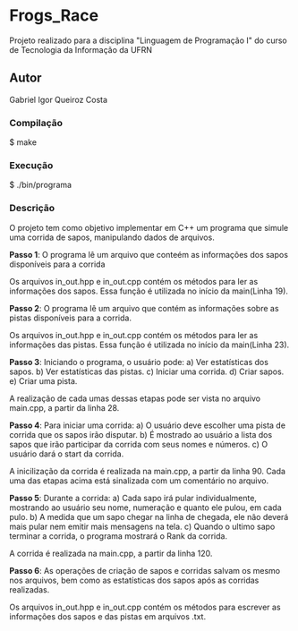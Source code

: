 # Frogs_Race

Projeto realizado para a disciplina "Linguagem de Programação I" do curso de Tecnologia da Informação da UFRN

## Autor

Gabriel Igor Queiroz Costa

### Compilação

$ make

### Execução

$ ./bin/programa

### Descrição

O projeto tem como objetivo implementar em C++ um programa que simule uma corrida de sapos, manipulando dados de arquivos.

**Passo 1**: O programa lê um arquivo que conteém as informações dos sapos disponíveis para a corrida

Os arquivos in_out.hpp e in_out.cpp contém os métodos para ler as informações dos sapos. Essa função é utilizada no início da main(Linha 19).

**Passo 2**: O programa lê um arquivo que contém as informações sobre as pistas disponíveis para a corrida.

Os arquivos in_out.hpp e in_out.cpp contém os métodos para ler as informações das pistas. Essa função é utilizada no início da main(Linha 23).

**Passo 3**: Iniciando o programa, o usuário pode:
a) Ver estatísticas dos sapos.
b) Ver estatísticas das pistas.
c) Iniciar uma corrida.
d) Criar sapos.
e) Criar uma pista.

A realização de cada umas dessas etapas pode ser vista no arquivo main.cpp, a partir da linha 28.

**Passo 4**: Para iniciar uma corrida:
a) O usuário deve escolher uma pista de corrida que os sapos irão disputar.
b) É mostrado ao usuário a lista dos sapos que irão participar da corrida com seus nomes e números.
c) O usuário dará o start da corrida.

A inicilização da corrida é realizada na main.cpp, a partir da linha 90. Cada uma das etapas acima está sinalizada com um comentário no arquivo.

**Passo 5**: Durante a corrida:
a) Cada sapo irá pular individualmente, mostrando ao usuário seu nome, numeração e quanto ele pulou, em cada pulo.
b) A medida que um sapo chegar na linha de chegada, ele não deverá mais pular nem emitir mais mensagens na tela.
c) Quando o ultimo sapo terminar a corrida, o programa mostrará o Rank da corrida.

A corrida é realizada na main.cpp, a partir da linha 120.

**Passo 6**: As operações de criação de sapos e corridas salvam os mesmo nos arquivos, bem como as estatísticas dos sapos após as corridas realizadas.

Os arquivos in_out.hpp e in_out.cpp contém os métodos para escrever as informações dos sapos e das pistas em arquivos .txt.
